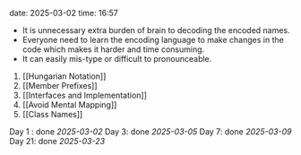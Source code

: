 date: 2025-03-02
time: 16:57


- It is unnecessary extra burden of brain to decoding the encoded names.
- Everyone need to learn the encoding language to make changes in the code which makes it harder and time consuming.
- It can easily mis-type or difficult to pronounceable.

1. [[Hungarian Notation]]
2. [[Member Prefixes]]
3. [[Interfaces and Implementation]]
4. [[Avoid Mental Mapping]]
5. [[Class Names]]


Day 1 : done *2025-03-02*
Day 3: done *2025-03-05*
Day 7: done *2025-03-09*
Day 21: done *2025-03-23*